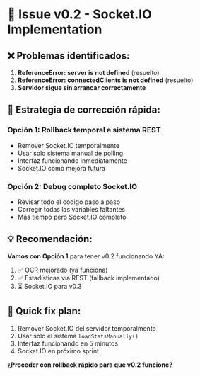 # 🛑 Issue v0.2 - Socket.IO Implementation

## ❌ Problemas identificados:

1. **ReferenceError: server is not defined** (resuelto)
2. **ReferenceError: connectedClients is not defined** (resuelto)
3. **Servidor sigue sin arrancar correctamente**

## 🎯 Estrategia de corrección rápida:

### Opción 1: **Rollback temporal a sistema REST**
- Remover Socket.IO temporalmente
- Usar solo sistema manual de polling 
- Interfaz funcionando inmediatamente
- Socket.IO como mejora futura

### Opción 2: **Debug completo Socket.IO**
- Revisar todo el código paso a paso
- Corregir todas las variables faltantes
- Más tiempo pero Socket.IO completo

## 💡 Recomendación:

**Vamos con Opción 1** para tener v0.2 funcionando YA:

1. ✅ OCR mejorado (ya funciona)
2. ✅ Estadísticas vía REST (fallback implementado)
3. ⏳ Socket.IO para v0.3

## 🚀 Quick fix plan:

1. Remover Socket.IO del servidor temporalmente
2. Usar solo el sistema `loadStatsManually()` 
3. Interfaz funcionando en 5 minutos
4. Socket.IO en próximo sprint

**¿Proceder con rollback rápido para que v0.2 funcione?**
